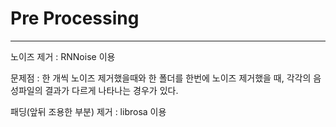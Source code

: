<h1> Pre Processing </h1>
<hr>
노이즈 제거 : RNNoise 이용

문제점 : 한 개씩 노이즈 제거했을때와 한 폴더를 한번에 노이즈 제거했을 때, 각각의 음성파일의 결과가 다르게 나타나는 경우가 있다.

패딩(앞뒤 조용한 부분) 제거 : librosa 이용
